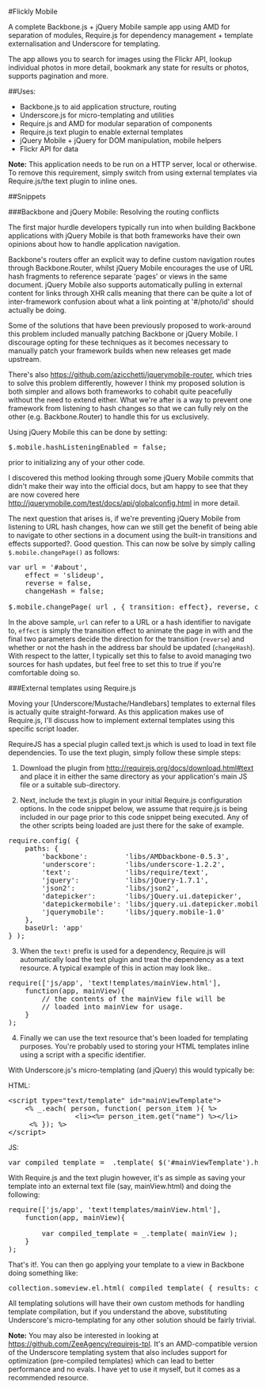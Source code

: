 #Flickly Mobile

A complete Backbone.js + jQuery Mobile sample app using AMD for separation of modules, Require.js for dependency management + template externalisation and Underscore for templating.

The app allows you to search for images using the Flickr API, lookup individual photos in more detail, bookmark any state for results or photos, supports pagination and more.

##Uses:
<ul>
	<li>Backbone.js to aid application structure, routing</li>
	<li>Underscore.js for micro-templating and utilities</li>
	<li>Require.js and AMD for modular separation of components</li>
	<li>Require.js text plugin to enable external templates</li>
	<li>jQuery Mobile + jQuery for DOM manipulation, mobile helpers</li>
	<li>Flickr API for data</li>
</ul>


<strong>Note:</strong> This application needs to be run on a HTTP server, local or otherwise. To remove this requirement, simply switch from using external templates via Require.js/the text plugin to inline ones.

##Snippets

###Backbone and jQuery Mobile: Resolving the routing conflicts

The first major hurdle developers typically run into when building Backbone applications with jQuery Mobile is that both frameworks have their own opinions about how to handle application navigation. 

Backbone's routers offer an explicit way to define custom navigation routes through Backbone.Router, whilst jQuery Mobile encourages the use of URL hash fragments to reference separate 'pages' or views in the same document. jQuery Mobile also supports automatically pulling in external content for links through XHR calls meaning that there can be quite a lot of inter-framework confusion about what a link pointing at '#/photo/id' should actually be doing. 

Some of the solutions that have been previously proposed to work-around this problem included manually patching Backbone or jQuery Mobile. I discourage opting for these techniques as it becomes necessary to manually patch your framework builds when new releases get made upstream. 

There's also https://github.com/azicchetti/jquerymobile-router, which tries to solve this problem differently, however I think my proposed solution is both simpler and allows both frameworks to cohabit quite peacefully without the need to extend either. What we're after is a way to prevent one framework from listening to hash changes so that we can fully rely on the other (e.g. Backbone.Router) to handle this for us exclusively. 

Using jQuery Mobile this can be done by setting: 

<pre>
$.mobile.hashListeningEnabled = false;
</pre>

prior to initializing any of your other code. 

I discovered this method looking through some jQuery Mobile commits that didn't make their way into the official docs, but am happy to see that they are now covered here http://jquerymobile.com/test/docs/api/globalconfig.html in more detail.

The next question that arises is, if we're preventing jQuery Mobile from listening to URL hash changes, how can we still get the benefit of being able to navigate to other sections in a document using the built-in transitions and effects supported?. Good question. This can now be solve by simply calling <code>$.mobile.changePage()</code> as follows:

<pre>
var url = '#about',
	effect = 'slideup',
	reverse = false,
	changeHash = false;

$.mobile.changePage( url , { transition: effect}, reverse, changeHash );
</pre>

In the above sample, <code>url</code> can refer to a URL or a hash identifier to navigate to, <code>effect</code> is simply the transition effect to animate the page in with and the final two parameters decide the direction for the transition (<code>reverse</code>) and whether or not the hash in the address bar should be updated (<code>changeHash</code>). With respect to the latter, I typically set this to false to avoid managing two sources for hash updates, but feel free to set this to true if you're comfortable doing so. 

###External templates using Require.js

Moving your [Underscore/Mustache/Handlebars] templates to external files is actually quite straight-forward. As this application makes use of Require.js, I'll discuss how to implement external templates using this specific script loader.

RequireJS has a special plugin called text.js which is used to load in text file dependencies. To use the text plugin, simply follow these simple steps:

1. Download the plugin from http://requirejs.org/docs/download.html#text and place it in either the same directory as your application's main JS file or a suitable sub-directory.

2. Next, include the text.js plugin in your initial Require.js configuration options. In the code snippet below, we assume that require.js is being included in our page prior to this code snippet being executed. Any of the other scripts being loaded are just there for the sake of example.
 
<pre>
require.config( {
    paths: {
        'backbone':         'libs/AMDbackbone-0.5.3',
        'underscore':       'libs/underscore-1.2.2',
        'text':             'libs/require/text',
        'jquery':           'libs/jQuery-1.7.1',
        'json2':            'libs/json2',
        'datepicker':       'libs/jQuery.ui.datepicker',
        'datepickermobile': 'libs/jquery.ui.datepicker.mobile',
        'jquerymobile':     'libs/jquery.mobile-1.0'
    },
    baseUrl: 'app'
} );
</pre>

3. When the <code>text!</code> prefix is used for a dependency, Require.js will automatically load the text plugin and treat the dependency as a text resource. A typical example of this in action may look like..

<pre>
require(['js/app', 'text!templates/mainView.html'],
	function(app, mainView){
		// the contents of the mainView file will be
		// loaded into mainView for usage.
	}
);
</pre>

4. Finally we can use the text resource that's been loaded for templating purposes. You're probably used to storing your HTML templates inline using a script with a specific identifier. 

With Underscore.js's micro-templating (and jQuery) this would typically be:

HTML:
<pre>
&lt;script type=&quot;text/template&quot; id=&quot;mainViewTemplate&quot;&gt;
	&lt;% _.each( person, function( person_item ){ %&gt;
                &lt;li&gt;&lt;%= person_item.get(&quot;name&quot;) %&gt;&lt;/li&gt;  
     &lt;% }); %&gt;
&lt;/script&gt;
</pre>

JS:
<pre>
var compiled_template = _.template( $('#mainViewTemplate').html() );
</pre>

With Require.js and the text plugin however, it's as simple as saving your template into an external text file (say, mainView.html) and doing the following:

<pre>
require(['js/app', 'text!templates/mainView.html'],
	function(app, mainView){
		
		var compiled_template = _.template( mainView );
	}
);
</pre>

That's it!. You can then go applying your template to a view in Backbone doing something like:

<pre>
collection.someview.el.html( compiled_template( { results: collection.models } ) );
</pre>


All templating solutions will have their own custom methods for handling template compilation, but if you understand the above, substituting Underscore's micro-templating for any other solution should be fairly trivial.

<strong>Note:</strong> You may also be interested in looking at https://github.com/ZeeAgency/requirejs-tpl. It's an AMD-compatible version of the Underscore templating system that also includes support for optimization (pre-compiled templates) which can lead to better performance and no evals. I have yet to use it myself, but it comes as a recommended resource.

